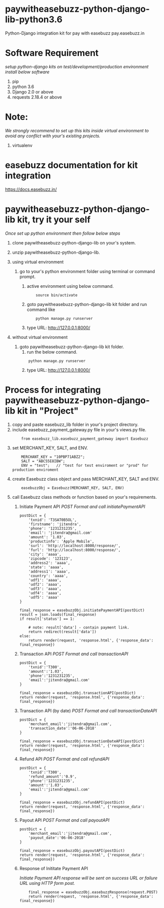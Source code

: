 # paywitheasebuzz-python-django-lib-python3.6
Python-Django integration kit for pay with easebuzz pay.easebuzz.in

# Software Requirement
*setup python-django kits on test/development/production environment install below software*
1. pip
2. python 3.6
3. Django 2.0 or above
4. requests 2.18.4 or above

# Note: 
*We strongly recommend to set up this kits inside virtual environment to avoid any conflict with your's existing projects.*
1. virtualenv 

# easebuzz documentation for kit integration
https://docs.easebuzz.in/

# paywitheasebuzz-python-django-lib kit, try it your self
*Once set up python environment then follow below steps*
1. clone paywitheasebuzz-python-django-lib on your's system.
2. unzip paywitheasebuzz-python-django-lib.
3. using virtual environment
    1. go to your's python environment folder using terminal or command prompt.
      
       1. active environment using below command.
           ```
               source bin/activate
           ```
       2. goto paywitheasebuzz-python-django-lib kit folder and run command like
            ```
                python manage.py runserver
            ```
       3. type URL: http://127.0.0.1:8000/
       
4. without virtual environment
    1. goto paywitheasebuzz-python-django-lib kit folder.
        1. run the below command.
        ```
            python manage.py runserver
        ```
        2. type URL: http://127.0.0.1:8000/

# Process for integrating paywitheasebuzz-python-django-lib kit in "Project"

1. copy and paste easebuzz_lib folder in your's project directory.
2. include easebuzz_payment_gateway.py file in your's views.py file.
    ```
        from easebuzz_lib.easebuzz_payment_gateway import Easebuzz
    ```
3. set MERCHANT_KEY, SALT, and ENV.
    ```
        MERCHANT_KEY = "10PBP71ABZ2";
        SALT = "ABC55E8IBW";         
        ENV = "test";   // "test for test enviroment or "prod" for production enviroment
    ```
4. create Easebuzz class object and pass MERCHANT_KEY, SALT and ENV.
    ```
        easebuzzObj = Easebuzz(MERCHANT_KEY, SALT, ENV)
    ```
5. call Easebuzz class methods or function based on your's requirements.
    1. Initiate Payment API
        *POST Format and call initiatePaymentAPI*
        ```
        postDict = {
            'txnid': 'T3SAT0B5OL',
            'firstname': 'jitendra',
            'phone': '1231231235',
            'email': 'jitendra@gmail.com'
            'amount': '1.03',
            'productinfo': 'Apple Mobile',
            'surl': 'http://localhost:8000/response/',
            'furl': 'http://localhost:8000/response/',
            'city': 'aaaa',
            'zipcode': '123123',
            'address2': 'aaaa',
            'state': 'aaaa',
            'address1': 'aaaa',
            'country': 'aaaa',
            'udf1': 'aaaa',
            'udf2': 'aaaa',
            'udf3': 'aaaa',
            'udf4': 'aaaa',
            'udf5': 'aaaa'
        }

        final_response = easebuzzObj.initiatePaymentAPI(postDict)
        result = json.loads(final_response)
        if result['status'] == 1:

            # note: result['data'] - contain payment link. 
            return redirect(result['data'])
        else:
            return render(request, 'response.html', {'response_data': final_response})
        ```
    2. Transaction API
        *POST Format and call transactionAPI*
        ``` 
        postDict = {
            'txnid':'T300',
            'amount':'1.03',
            'phone':'1231231235',
            'email':'jitendra@gmail.com'
        }

        final_response = easebuzzObj.transactionAPI(postDict)
        return render(request, 'response.html', {'response_data': final_response})
        ```
    3. Transaction API (by date)
        *POST Format and call transactionDateAPI*
        ```
        postDict = {
            'merchant_email':'jitendra@gmail.com',
            'transaction_date':'06-06-2018'
        }

        final_response = easebuzzObj.transactionDateAPI(postDict)
        return render(request, 'response.html', {'response_data': final_response})
        ```
    4. Refund API
        *POST Format and call refundAPI*
        ```
        postDict = {
            'txnid':'T300',
            'refund_amount':'0.9',
            'phone':'1231231235',
            'amount':'1.03',
            'email':'jitendra@gmail.com'
        }

        final_response = easebuzzObj.refundAPI(postDict)
        return render(request, 'response.html', {'response_data': final_response})    
        ```
    5. Payout API
        *POST Format and call payoutAPI*
        ```
        postDict = {
            'merchant_email':'jitendra@gmail.com',
            'payout_date':'06-06-2018'
        }

        final_response = easebuzzObj.payoutAPI(postDict)
        return render(request, 'response.html', {'response_data': final_response})
        ```
    6. Response of Inititate Payment API
    
        *Initiate Payment API response will be sent on success URL or failure URL using HTTP form post.*

        ```
            final_response = easebuzzObj.easebuzzResponse(request.POST)
            return render(request, 'response.html', {'response_data': final_response})
        ```
